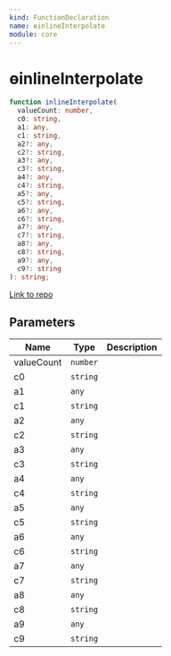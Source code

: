 ```yaml
---
kind: FunctionDeclaration
name: ɵinlineInterpolate
module: core
---
```


# ɵinlineInterpolate

```ts
function inlineInterpolate(
  valueCount: number,
  c0: string,
  a1: any,
  c1: string,
  a2?: any,
  c2?: string,
  a3?: any,
  c3?: string,
  a4?: any,
  c4?: string,
  a5?: any,
  c5?: string,
  a6?: any,
  c6?: string,
  a7?: any,
  c7?: string,
  a8?: any,
  c8?: string,
  a9?: any,
  c9?: string
): string;
```

[Link to repo](https://github.com/timdeschryver/angular/blob/master/packages/core/src/view/util.ts#L402-L438)

## Parameters

| Name       | Type     | Description |
| ---------- | -------- | ----------- |
| valueCount | `number` |             |
| c0         | `string` |             |
| a1         | `any`    |             |
| c1         | `string` |             |
| a2         | `any`    |             |
| c2         | `string` |             |
| a3         | `any`    |             |
| c3         | `string` |             |
| a4         | `any`    |             |
| c4         | `string` |             |
| a5         | `any`    |             |
| c5         | `string` |             |
| a6         | `any`    |             |
| c6         | `string` |             |
| a7         | `any`    |             |
| c7         | `string` |             |
| a8         | `any`    |             |
| c8         | `string` |             |
| a9         | `any`    |             |
| c9         | `string` |             |
